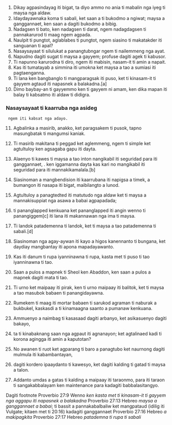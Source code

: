 1. Dikay agpasindayag iti bigat, ta diyo ammo no ania ti mabalin nga iyeg ti maysa nga aldaw.
2. Idaydayawnaka koma ti sabali, ket saan a ti bukodmo a ngiwat;
   maysa a ganggannaet, ken saan a dagiti bukodmo a bibig.
3. Nadagsen ti bato, ken nadagsen ti darat, ngem nadagdagsen ti pannakarurod ti maag ngem agpada.
4. Naulpit ti pungtot, aglablabes ti pungtot, ngem siasino ti makatakder iti sanguanan ti apal?
5. Nasaysayaat ti silulukat a panangtubngar
   ngem ti nailemmeng nga ayat.
6. Napudno dagiti sugat ti maysa a gayyem;
   profuse dagiti agek ti kabusor.
7. Ti napunno karurodna ti diro, ngem iti mabisin, nasam-it ti amin a napait.
8. Kas iti tumatayab a simmina iti umokna
   ket maysa a tao a sumiasi iti pagtaenganna.
9. Ti lana ken bangbanglo ti mangparagsak iti puso, ket ti kinasam-it ti gayyem agtaud iti napasnek a balakadna.[a]
10. Dimo baybay-an ti gayyemmo ken ti gayyem ni amam, ken dika mapan iti balay ti kabsatmo iti aldaw ti didigra.
### Nasaysayaat ti kaarruba nga asideg

     ngem iti kabsat nga adayo.
11. Agbalinka a masirib, anakko, ket paragsakem ti pusok, tapno masungbatak ti mangumsi kaniak.
12. Ti masirib makitana ti peggad ket aglemmeng, ngem ti simple ket agtultuloy ken agsagaba gapu iti dayta.
13. Alaenyo ti kawes ti maysa a tao inton nangikabil iti seguridad para iti ganggannaet, .
    ken iggamanna dayta kas kari no mangikabil iti seguridad para iti mannakikamalala.[b]
14. Siasinoman a mangbendision iti kaarrubana iti napigsa a timek, a bumangon iti nasapa iti bigat, maibilangto a lunod.
15. Agtultuloy a panagtedted iti matutudo nga aldaw
    ket ti maysa a mannakisuppiat nga asawa a babai agpapadada;
16. ti pananglapped kenkuana ket pananglapped iti angin
    wenno ti panangiggem[c] iti lana iti makannawan nga ima ti maysa.
17. Ti landok patademenna ti landok, ket ti maysa a tao patademenna ti sabali.[d]
18. Siasinoman nga agay-aywan iti kayo a higos kanennanto ti bungana, ket daydiay mangbantay iti apona mapadayawanto.
19. Kas iti danum ti rupa iyanninawna ti rupa, kasta met ti puso ti tao iyanninawna ti tao.
20. Saan a pulos a mapnek ti Sheol ken Abaddon, ken saan a pulos a mapnek dagiti mata ti tao.
21. Ti urno ket maipaay iti pirak, ken ti urno maipaay iti balitok, ket ti maysa a tao masubok babaen ti panangidayawna.
22. Rumekem ti maag iti mortar babaen ti sarukod
    agraman ti naburak a bukbukel, kaskasdi a ti kinamaagna saanto a pumanaw kenkuana.

23. Ammuenyo a naimbag ti kasasaad dagiti arbanyo, ket asikasuenyo dagiti bakayo,
24. ta ti kinabaknang saan nga agpaut iti agnanayon;
    ket agtalinaed kadi ti korona agingga iti amin a kaputotan?
25. No awanen ti ruot ket agparang ti baro a panagtubo
    ket naurnong dagiti mulmula iti kabambantayan,
26. dagiti kordero ipaaydanto ti kawesyo, ket dagiti kalding ti gatad ti maysa a talon.
27. Addanto umdas a gatas ti kalding a maipaay iti taraonmo, para iti taraon ti sangakabbalayam
    ken maintenance para kadagiti babbalasitangyo.

Dagiti footnote
Proverbio 27:9 Wenno *ken kasta met ti kinasam-it ti gayyem nga aggapu iti napasnek a balakadna*
Proverbio 27:13 Hebreo *maysa a ganggannaet a babai*; ti bassit a pannakabalbaliw ket mangpataud (idilig iti Vulgate; kitaen met ti 20:16) kadagiti ganggannaet
Proverbio 27:16 Hebreo *a makipagkita*
Proverbio 27:17 Hebreo *patademna ti rupa ti sabali*